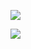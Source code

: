 <a href="https://www.linkedin.com/in/indrek-heinmets-239735195/"><img src="https://img.shields.io/badge/LinkedIn-0077B5?style=flat&logo=appveyor=linkedin&logoColor=white"/></a>

<a href="https://www.aaps-cdt.ac.uk/"><img src="https://img.shields.io/badge/AAPS%20CDT%20Enrichment%20Award-Coding%20and%20Big%20Data-blue"/></a>
